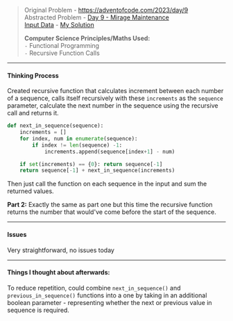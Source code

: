 > Original Problem - https://adventofcode.com/2023/day/9  
> Abstracted Problem - [Day 9 - Mirage Maintenance](/day-9/abstract_problem.md)  
> [Input Data](/day-9/input/input_day_09.txt) - [My Solution](/day-9/day_9.py)
> 
> __Computer Science Principles/Maths Used:__  
> `-` Functional Programming  
> `-` Recursive Function Calls  

---
#### Thinking Process
Created recursive function that 
calculates increment between each number of a sequence, 
calls itself recursively with these `increments` as the `sequence` parameter, 
calculate the next number in the sequence using the recursive call 
and returns it.

```python
def next_in_sequence(sequence):
    increments = []
    for index, num in enumerate(sequence):
        if index != len(sequence) -1:
            increments.append(sequence[index+1] - num)

    if set(increments) == {0}: return sequence[-1]
    return sequence[-1] + next_in_sequence(increments)
```

Then just call the function on each sequence in the input and sum the returned values.


__Part 2:__
Exactly the same as part one but this time the recursive function returns the number that would've come before the start of the sequence.

---
#### Issues
Very straightforward, no issues today

---
#### Things I thought about afterwards:
To reduce repetition, could combine `next_in_sequence()` and `previous_in_sequence()` functions into a one by taking in an additional boolean parameter - representing whether the next or previous value in sequence is required.